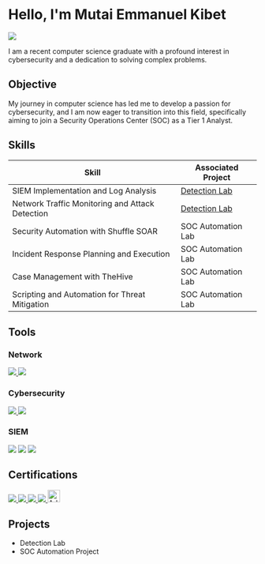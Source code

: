 # Hello, I'm Mutai Emmanuel Kibet
<a href="https://linkedin.com/in/mutaikibet"><img src="https://img.shields.io/badge/-LinkedIn-0072b1?&style=for-the-badge&logo=linkedin&logoColor=white" /></a>


I am a recent computer science graduate with a profound interest in cybersecurity and a dedication to solving complex problems.

## Objective


My journey in computer science has led me to develop a passion for cybersecurity, and I am now eager to transition into this field, specifically aiming to join a Security Operations Center (SOC) as a Tier 1 Analyst.

## Skills


| Skill                                         | Associated Project         |
|-----------------------------------------------|----------------------------|
| SIEM Implementation and Log Analysis          | <a href="https://google.com">Detection Lab</a>|
| Network Traffic Monitoring and Attack Detection | <a href="https://google.com">Detection Lab</a>|
| Security Automation with Shuffle SOAR         | SOC Automation Lab|
| Incident Response Planning and Execution      | SOC Automation Lab|
| Case Management with TheHive                  | SOC Automation Lab|
| Scripting and Automation for Threat Mitigation | SOC Automation Lab|

## Tools


### Network
<div>
 <a href="https://www.credly.com/badges/4a129ba8-66a8-4293-883e-da7414b29a25/public_url" target="_blank">
    <img src="https://img.shields.io/badge/-CCNA:%20Switching,%20Routing,%20and%20Wireless%20Essentials-1679A7?style=for-the-badge&logo=Cisco&logoColor=white" />
</a>


  <a href="https://www.credly.com/badges/dcf380e0-a0ae-4b3d-998b-4bf4ab3418c3/public_url" target="_blank">
    <img src="https://img.shields.io/badge/-CCNA%3A%20Introduction%20to%20Networks-29a25d?&style=for-the-badge&logo=cisco&logoColor=white" />
</a>


</div>

### Cybersecurity
<div>
    <a href="https://www.credly.com/badges/8fa9aa6d-8576-458c-b41f-be563ecc6435/public_url" target="_blank">
    <img src="https://img.shields.io/badge/-API%20Security%20Workshop-1679A7?style=for-the-badge&logo=API&logoColor=white" />
</a>

 <a href="https://www.credly.com/badges/9c4e4a24-ee49-4028-aadd-2e1afdfe4c8e/public_url" target="_blank">
    <img src="https://img.shields.io/badge/-Introduction%20to%20Cybersecurity-1679A7?style=for-the-badge&logo=Cisco&logoColor=white" />
</a>

</div>

### SIEM
<div>
    <img src="https://img.shields.io/badge/-Microsoft_Sentinel-0078D4?&style=for-the-badge&logo=Microsoft&logoColor=white" />
    <img src="https://img.shields.io/badge/-Splunk-000000?&style=for-the-badge&logo=Splunk&logoColor=white" />
    <img src="https://img.shields.io/badge/-Elastic-005571?&style=for-the-badge&logo=Elastic&logoColor=white" />
</div>

## Certifications
<div>
  <a href="https://www.credly.com/badges/9c4e4a24-ee49-4028-aadd-2e1afdfe4c8e/public_url" target="_blank">
    <img src="https://img.shields.io/badge/-Introduction%20to%20Cybersecurity-1679A7?style=for-the-badge&logo=Cisco&logoColor=white" />
  </a>
  <a href="https://www.credly.com/badges/dcf380e0-a0ae-4b3d-998b-4bf4ab3418c3/public_url" target="_blank">
    <img src="https://img.shields.io/badge/-CCNA:%20Introduction%20to%20Networks-1679A7?style=for-the-badge&logo=Cisco&logoColor=white" />
  </a>
  <a href="https://www.credly.com/badges/4a129ba8-66a8-4293-883e-da7414b29a25/public_url" target="_blank">
    <img src="https://img.shields.io/badge/-CCNA:%20Switching,%20Routing,%20and%20Wireless%20Essentials-1679A7?style=for-the-badge&logo=Cisco&logoColor=white" />
  </a>
  <a href="https://www.coursera.org/account/accomplishments/records/YKMA6WTEJXMM" target="_blank">
    <img src="https://img.shields.io/badge/-Google%20Technical%20Support%20Fundamentals-4285F4?style=for-the-badge&logo=Google&logoColor=white" />
  </a>
 <a href="https://verify.mygreatlearning.com/verify/MRRDEQBV" target="_blank">
    <img src="https://mma.prnewswire.com/media/1458111/Great_Learning_Logo.jpg?p=facebook" alt="Advanced Cyber Security - Threats and Governance" style="height: 25px;" />
</a>

  </a>
</div>



## Projects
- Detection Lab
- SOC Automation Project

<!--
**Kibe032/Kibe032** is a ✨ _special_ ✨ repository because its `README.md` (this file) appears on your GitHub profile.

Here are some ideas to get you started:

- 🔭 I’m currently working on ...
- 🌱 I’m currently learning ...
- 👯 I’m looking to collaborate on ...
- 🤔 I’m looking for help with ...
- 💬 Ask me about ...
- 📫 How to reach me: ...
- 😄 Pronouns: ...
- ⚡ Fun fact: ...
-->
